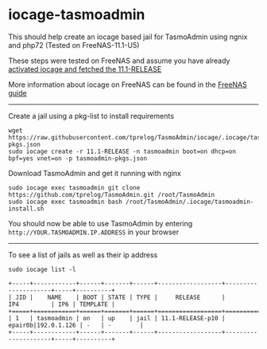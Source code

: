 # iocage-tasmoadmin

This should help create an iocage based jail for TasmoAdmin using ngnix and php72 (Tested on FreeNAS-11.1-U5)

These steps were tested on FreeNAS and assume you have already [activated iocage and fetched the 11.1-RELEASE](https://iocage.readthedocs.io/en/latest/basic-use.html#basic-usage.)

More information about iocage on FreeNAS can be found in the [FreeNAS guide](http://doc.freenas.org/11/jails.html#using-iocage)

---

Create a jail using a pkg-list to install requirements

	wget https://raw.githubusercontent.com/tprelog/TasmoAdmin/iocage/.iocage/tasmoadmin-pkgs.json
	sudo iocage create -r 11.1-RELEASE -n tasmoadmin boot=on dhcp=on bpf=yes vnet=on -p tasmoadmin-pkgs.json


Download TasmoAdmin and get it running with nginx

	sudo iocage exec tasmoadmin git clone https://github.com/tprelog/TasmoAdmin.git /root/TasmoAdmin
	sudo iocage exec tasmoadmin bash /root/TasmoAdmin/.iocage/tasmoadmin-install.sh

You should now be able to use TasmoAdmin by entering `http://YOUR.TASMOADMIN.IP.ADDRESS` in your browser

---

To see a list of jails as well as their ip address

    sudo iocage list -l
    
    +-----+------------+------+-------+------+------------------+---------------------+-----+----------+
    | JID |    NAME    | BOOT | STATE | TYPE |     RELEASE      |         IP4         | IP6 | TEMPLATE |
    +=====+============+======+=======+======+==================+=====================+=====+==========+
    | 1   | tasmoadmin | on   | up    | jail | 11.1-RELEASE-p10 | epair0b|192.0.1.126 | -   | -        |
    +-----+------------+------+-------+------+------------------+---------------------+-----+----------+
 
